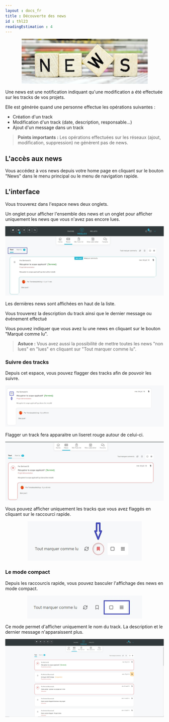 ```yaml
---
layout : docs_fr
title : Découverte des news
id : thl23
readingEstimation : 4
---
```


<p align="center">
<img src="news.jpg">
</p>

Une news est une notification indiquant qu'une modification a été effectuée sur les tracks de vos projets. 

Elle est générée quand une personne effectue les opérations suivantes : 
* Création d'un track
* Modification d'un track (date, description, responsable...)
* Ajout d'un message dans un track 

> **Points importants :**
> Les opérations effectuées sur les réseaux (ajout, modification, suppression) ne génèrent pas de news. 
> 

## L'accès aux news 

Vous accédez à vos news depuis votre home page en cliquant sur le bouton "News" dans le menu principal ou le menu de navigation rapide. 


## L'interface

Vous trouverez dans l'espace news deux onglets. 

Un onglet pour afficher l'ensemble des news et un onglet pour afficher uniquement les news que vous n'avez pas encore lues. 


<p align="center">
<img src="newsEspace1.jpg">
</p>


Les dernières news sont affichées en haut de la liste. 

Vous trouverez la description du track ainsi que le dernier message ou événement effectué

Vous pouvez indiquer que vous avez lu une news en cliquant sur le bouton "Marqué comme lu". 


> **Astuce :**
> Vous avez aussi la possibilité de mettre toutes les news "non lues" en "lues" en cliquant sur "Tout marquer comme lu". 
> 

### Suivre des tracks

Depuis cet espace, vous pouvez flagger des tracks afin de pouvoir les suivre.

<p align="center">
<img src="iconeFlag.jpg">
</p>

Flagger un track fera apparaitre un liseret rouge autour de celui-ci.

<p align="center">
<img src="liseretRougeTrack.jpg">
</p>


Vous pouvez afficher uniquement les tracks que vous avez flaggés en cliquant sur le raccourci rapide. 

<p align="center">
<img src="raccourciTrackFlagge.jpg">
</p>

### Le mode compact

Depuis les raccourcis rapide, vous pouvez basculer l'affichage des news en mode compact. 


<p align="center">
<img src="raccourciModeCompact.jpg">
</p>

Ce mode permet d'afficher uniquement le nom du track. La description et le dernier message n'apparaissent plus. 

<p align="center">
<img src="weelgoModeCompact.jpg">
</p>




